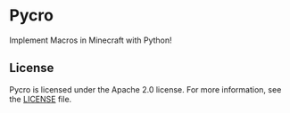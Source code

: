 # Pycro
Implement Macros in Minecraft with Python!

## License
Pycro is licensed under the Apache 2.0 license. For more information, see the [LICENSE](LICENSE) file.
